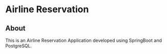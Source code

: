# Airline Reservation
## About
This is an Airline Reservation Application developed using SpringBoot and PostgreSQL.
